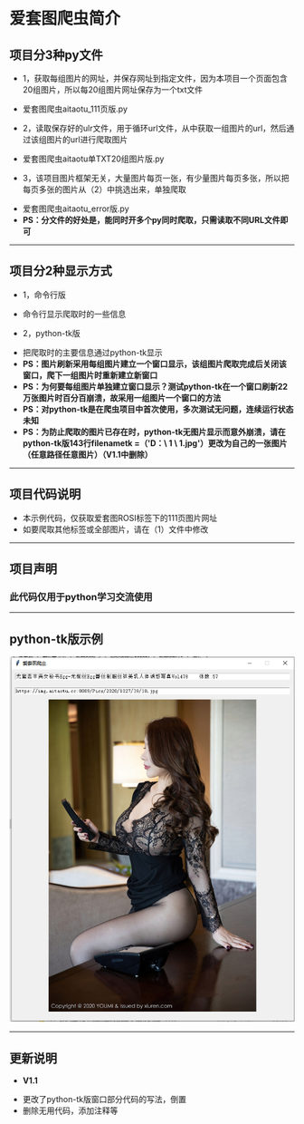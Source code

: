 # 爱套图爬虫简介
## 项目分3种py文件

* 1，获取每组图片的网址，并保存网址到指定文件，因为本项目一个页面包含20组图片，所以每20组图片网址保存为一个txt文件  
- 爱套图爬虫aitaotu_111页版.py  
* 2，读取保存好的ulr文件，用于循环url文件，从中获取一组图片的url，然后通过该组图片的url进行爬取图片  
- 爱套图爬虫aitaotu单TXT20组图片版.py  
* 3，该项目图片框架无关，大量图片每页一张，有少量图片每页多张，所以把每页多张的图片从（2）中挑选出来，单独爬取  
- 爱套图爬虫aitaotu_error版.py  
- **PS：分文件的好处是，能同时开多个py同时爬取，只需读取不同URL文件即可** 
****
## 项目分2种显示方式  
* 1，命令行版  
- 命令行显示爬取时的一些信息  
* 2，python-tk版  
- 把爬取时的主要信息通过python-tk显示  
- **PS：图片刷新采用每组图片建立一个窗口显示，该组图片爬取完成后关闭该窗口，爬下一组图片时重新建立新窗口**  
- **PS：为何要每组图片单独建立窗口显示？测试python-tk在一个窗口刷新22万张图片时百分百崩溃，故采用一组图片一个窗口的方法**  
- **PS：对python-tk是在爬虫项目中首次使用，多次测试无问题，连续运行状态未知**  
- **PS：为防止爬取的图片已存在时，python-tk无图片显示而意外崩溃，请在python-tk版143行filenametk =（'D：\ 1 \ 1.jpg'）更改为自己的一张图片（任意路径任意图片）（V1.1中删除）**
****
## 项目代码说明  
* 本示例代码，仅获取爱套图ROSI标签下的111页图片网址  
* 如要爬取其他标签或全部图片，请在（1）文件中修改  
****
## 项目声明<br>
### 此代码仅用于python学习交流使用<br>
****
## python-tk版示例
![](https://github.com/xhlieren/aitaotu/blob/main/%E7%88%B1%E5%A5%97%E5%9B%BEpython-tk%E6%98%BE%E7%A4%BA%E7%A4%BA%E4%BE%8B.png)<br>
****
## 更新说明
* **V1.1**  
- 更改了python-tk版窗口部分代码的写法，倒置
- 删除无用代码，添加注释等
